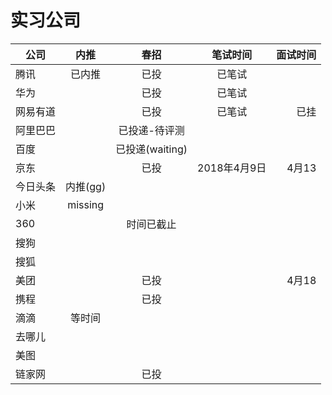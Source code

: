 # 实习公司

| 公司 | 内推| 春招 | 笔试时间 | 面试时间 | 
| - | :-: | :-: | :-: | -: | 
| 腾讯 | 已内推 | 已投 | 已笔试 |  
| 华为 |   | 已投 |已笔试|  
| 网易有道 |  | 已投 | 已笔试 |已挂   
| 阿里巴巴|  |    已投递-待评测 | 
|百度| | 已投递(waiting)| 
|京东| |已投 |2018年4月9日|4月13
|今日头条| 内推(gg) |
|小米| missing| 
|360|   | 时间已截止|  
|搜狗|
|搜狐|
|美团|| 已投||4月18|
|携程||已投|
|滴滴|等时间
|去哪儿|
|美图|
|链家网| |已投|
